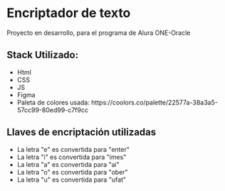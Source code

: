 <h1>Encriptador de texto</h1>

<p>Proyecto en desarrollo, para el programa de Alura ONE-Oracle</p>

<h2>Stack Utilizado:</h2>
<ul>
  <li>Html</li>
  <li>CSS</li>
  <li>JS</li>
  <li>Figma</li>
  <li>Paleta de colores usada: https://coolors.co/palette/22577a-38a3a5-57cc99-80ed99-c7f9cc</li>
</ul>
<h2>Llaves de encriptación utilizadas</h2>
<ul>
  <li>La letra "e" es convertida para "enter"</li>
  <li>La letra "i" es convertida para "imes"</li>
  <li>La letra "a" es convertida para "ai"</li>
  <li>La letra "o" es convertida para "ober"</li>
  <li>La letra "u" es convertida para "ufat"</li>
</ul>



